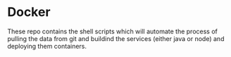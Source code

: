 # Docker
These repo contains the shell scripts which will automate the process of pulling the data from git and buildind the services (either java or node)  and deploying them containers.
